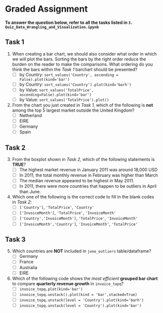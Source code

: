 # Graded Assignment

**To answer the question below, refer to all the tasks listed in `3. Quiz_Data_Wrangling_and_Visualization.ipynb`**

## Task 1
1. When creating a bar chart, we should also consider what order in which we will plot the bars. Sorting the bars by the right order reduce the burden on the reader to make the comparisons. What ordering do you think the bars within the *Task 1* barchart should be presented?
    - [ ] by Country: `sort_values('Country', ascending = False).plot(kind='bar')`
    - [ ] by Country: `sort_values('Country').plot(kind='barh')`
    - [ ] by Value: `sort_values('TotalPrice', ascending=False).plot(kind='bar')`
    - [ ] by Value: `sort_values('TotalPrice').plot()` 

2. From the chart you just created in *Task 1*, which of the following is **not** among the top 5 largest market outside the United Kingdom?
    - [ ] Netherland
    - [ ] EIRE
    - [ ] Germany
    - [ ] Spain
    
## Task 2
3. From the boxplot shown in *Task 2*, which of the following statements is **TRUE**?
    - [ ] The highest market revenue in January 2011 was around 18,000 USD
    - [ ] In 2011, the total monthly revenue in February was higher than March
    - [ ] The median revenue appeared to be highest in May 2011.
    - [ ] In 2011, there were more countries that happen to be outliers in April than June.
    
4. Which one of the following is the correct code to fill in the blank codes in *Task 2*:
   - [ ] `['Country']`, `'TotalPrice'`, `'Country'`
   - [ ] `['InvoiceMonth']`, `'TotalPrice'`, `'InvoiceMonth'`
   - [ ] `['Country','InvoiceMonth']`, `'TotalPrice'`, `'InvoiceMonth'`
   - [ ] `['InvoiceMonth','Country']`, `'InvoiceMonth'`, `'TotalPrice'`

## Task 3
5. Which countries are **NOT** included in `june_outliers` table/dataframe?
   - [ ] Germany
   - [ ] France
   - [ ] Australia
   - [ ] EIRE

6. Which of the following code shows the *most efficient* **grouped bar chart** to compare **quarterly revenue growth** in `invoice_topq`?    
    - [ ] `invoice_topq.plot(kind='bar')`
    - [ ] `invoice_topq.unstack().plot(kind = 'bar',stacked=True)`
    - [ ] `invoice_topq.unstack(level = 'Country').plot(kind='barh')`
    - [ ] `invoice_topq.unstack(level = 'Country').plot(kind='bar')`